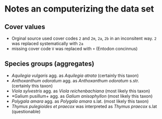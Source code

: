 <!-- 2021-02-27, Roland Kaiser -->

Notes an computerizing the data set
===================================

Cover values
------------

+ Orginal source used cover codes `2` and `2m`, `2a`, `2b` in an inconsitent way. `2` was replaced systematically with `2a`
+ missing cover code `V` was replaced with `+` (Entodon concinnus)

Species groups (aggregates)
---------------------------

+ *Aquilegia vulgaris* agg. as *Aquilegia atrata* (certainly this taxon)
+ *Anthoxanthum odoratum* agg. as *Anthoxanthum odoratum* s.str. (certainly this taxon)
+ *Viola sylvestris* agg.	as *Viola reichenbachiana* (most likely this taxon)
+ *Galium pusillum+ agg. as *Galium anisophyllon* (most likely this taxon)
+ *Polygala amara* agg. as *Polygala amara* s.lat. (most likely this taxon)
+ *Thymus pulegioides et praecox* was interpreted as *Thymus praecox* s.lat (questionable)